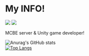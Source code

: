 # My INFO!

<a href="mailto:leegm0759@gmail.com" target="_blank"><img src="https://img.shields.io/badge/leegm0759@gmail.com-EA4335?style=flat-square&logo=Gmail&logoColor=white"/></a>
<a href="https://www.npmjs.com/~minyee2913" target="_blank"><img src="https://img.shields.io/badge/minyee2913-F69220?style=flat-square&logo=npm&logoColor=white"/></a>
<p>
  MCBE server & Unity game developer!
</p>

![Anurag's GitHub stats](https://github-readme-stats.vercel.app/api?username=minyee2913&show_icons=true&theme=shadow_red)
<br>
﻿[![Top Langs](https://github-readme-stats.vercel.app/api/top-langs/?username=minyee2913&langs_count=10&layout=compact&theme=white)](https://github.com/minyee2913/minyee2913)
